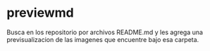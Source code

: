 # previewmd
Busca en los repositorio por archivos README.md y les agrega una previsualizacion de las imagenes que encuentre bajo esa carpeta.
